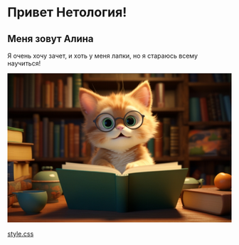 # Привет Нетология!
## Меня зовут Алина
Я очень хочу зачет, и хоть у меня лапки, но я стараюсь всему научиться!

![А вот и я!](https://github.com/AlinaYaroslavovna/Task-3-Git/blob/main/1000087996.png?raw=true)

[style.css](path/to/style.css)
